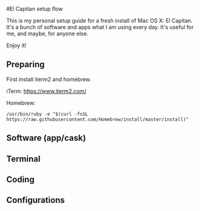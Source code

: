 #El Capitan setup flow

This is my personal setup guide for a fresh install of Mac OS X: El Capitan. It's a bunch of software and apps what I am using every day. It's useful for me, and maybe, for anyone else.

Enjoy it! 

## Preparing

First install iterm2 and homebrew.

iTerm: 
https://www.iterm2.com/

Homebrew:

`/usr/bin/ruby -e "$(curl -fsSL https://raw.githubusercontent.com/Homebrew/install/master/install)"`


## Software (app/cask)

## Terminal

## Coding

## Configurations 

